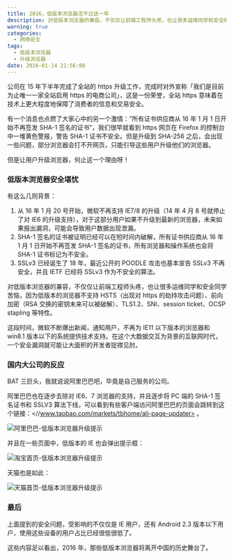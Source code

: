 ```yaml
---
title: 2016，低版本浏览器活不过这一年
description: 对低版本浏览器的兼容，不仅仅让前端工程师头疼，也让很多运维同学和安全同学苦恼，因为低版本的浏览器不支持 HSTS（出现对 https 的劫持攻击问题）、前向加密（RSA 交换的密钥未来可以被破解）、TLS1.2、SNI、session ticket、OCSP stapling 等特性。
warning: true
categories:
  - 网络安全
tags:
  - 低版本浏览器
  - 升级浏览器
date: 2016-01-14 21:56:08
---
```



公司在 15 年下半年完成了全站的 https 升级工作，完成时对外宣称「我们是目前为止唯一一家全站启用 https 的电商公司」，这是一份荣誉，全站 https 意味着在技术上更大程度地保障了消费者的信息和交易安全。

有一个消息也点燃了大家心中的另一个激情：“所有证书供应商从 16 年 1 月 1 日开始不再签发 SHA-1 签名的证书”，我们很早就看到 https 网页在 Firefox 的控制台中一堆黄色警报，警告 SHA-1 证书不安全。但是升级到 SHA-256 之后，会出现一些问题，部分浏览器会打不开网页，只能引导这些用户升级他们的浏览器。

但是让用户升级浏览器，何止这一个理由呀！

<!--more-->

### 低版本浏览器安全堪忧

有这么几则背景：

1. 从 16 年 1 月 20 号开始，微软不再支持 IE7/8 的升级（14 年 4 月 8 号就停止了对 IE6 的升级支持），对于这部分用户如果不升级到最新的浏览器，未来如果报出漏洞，可能会导致用户数据出现泄漏。
2. SHA-1 签名的证书被证明已经可以在短时间内破解，所有证书供应商从 16 年 1 月 1 日开始不再签发 SHA-1 签名的证书，所有浏览器和操作系统也会将 SHA-1 证书标记为不安全。
3. SSLv3 已经诞生了 18 年，最近公开的 POODLE 攻击也基本宣告 SSLv3 不再安全，并且 IETF 已经将 SSLv3 作为不安全的算法。
    
对低版本浏览器的兼容，不仅仅让前端工程师头疼，也让很多运维同学和安全同学苦恼，因为低版本的浏览器不支持 HSTS（出现对 https 的劫持攻击问题）、前向加密（RSA 交换的密钥未来可以被破解）、TLS1.2、SNI、session ticket、OCSP stapling 等特性。

这段时间，微软不断爆出新闻，通知用户，不再为 IE11 以下版本的浏览器和 win8.1 版本以下的系统提供技术支持。在这个大数据交互为背景的互联网时代，一个安全漏洞就可能让大面积的开发者捉襟见肘。

### 国内大公司的反应

BAT 三巨头，我就说说阿里巴巴吧，毕竟是自己服务的公司。

阿里巴巴也在逐步去除对 IE6、7 浏览器的支持，并且逐步将 PC 端的 SHA-1 签名证书和 SSLV3 算法下线，可以看到有些客户端访问阿里巴巴的页面会跳转到这个链接：<//www.taobao.com/markets/tbhome/ali-page-updater> 。

![阿里巴巴-低版本浏览器升级提示](//www.barretlee.com/blogimgs/2016/01/20160104_adb5e2a1.png)

并且在一些页面中，低版本的 IE 也会弹出提示框：

![淘宝首页-低版本浏览器升级提示](//www.barretlee.com/blogimgs/2016/01/20160104_587c7ec3.png)

天猫也是如此：

![天猫首页-低版本浏览器升级提示](//www.barretlee.com/blogimgs/2016/01/20160104_b41635cc.png)

### 最后

上面提到的安全问题，受影响的不仅仅是 IE 用户，还有 Android 2.3 版本以下用户，使用这些设备的用户占比已经很低很低了。

这些内容足以看出，2016 年，那些低版本浏览器将离开中国的历史舞台了。


